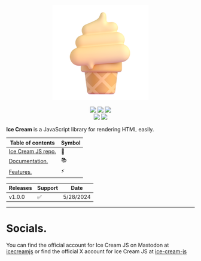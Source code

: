<p align=center>
<img src="logo.png">
</p>
<p align="center">
<img src="https://img.shields.io/badge/npm-false-red"> <img src="https://img.shields.io/badge/cli-coming_soon-blue"> <img src="https://img.shields.io/badge/developer-myfer-green"> <br><img src="https://img.shields.io/badge/builds-passing-brightgreen"> <img src="https://img.shields.io/badge/release-v1.0.0-brightgreen">
</p>

**Ice Cream** is a JavaScript library for rendering HTML easily.

| Table of contents | Symbol |
| ---- | ---- |
| [Ice Cream JS repo.](https://github.com/ice-cream-js/icecream-js/) | 📄 |
| [Documentation.](https://github.com/ice-cream-js/icecream-js/wiki/Documentation#introduction) | 📚 |
| [Features.](https://github.com/ice-cream-js/icecream-js/wiki#features) | ⚡ |

| Releases | Support | Date |
| ---- | ---- | ---- |
| v1.0.0 | ✅ | 5/28/2024 |
***

# Socials.

You can find the official account for Ice Cream JS on Mastodon at [icecreamjs](https://mastodon.social/@icecreamjs) or find the official X account for Ice Cream JS at [ice-cream-js](https://x.com/ice_cream_js)
